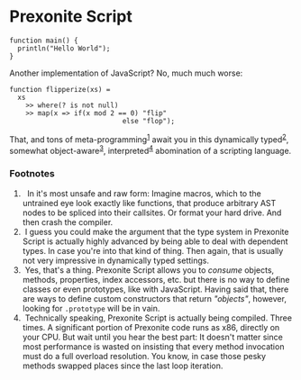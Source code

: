 # Prexonite Script

    function main() {
      println("Hello World");
    }

Another implementation of JavaScript? No, much much worse:


    function flipperize(xs) = 
      xs 
        >> where(? is not null) 
        >> map(x => if(x mod 2 == 0) "flip" 
                                else "flop");

That, and tons of meta-programming<sup><a href="#f1">1</a></sup> await you in this dynamically typed<sup><a href="#f2">2</a></sup>, 
somewhat object-aware<sup><a href="#f3">3</a></sup>, interpreted<sup><a href="#f4">4</a></sup> abomination of a scripting language.

<div id="footnotes">
  <h3>Footnotes</h3>
  <ol>
    <li>      
      <a name="f1">&nbsp;</a> In it's most unsafe and raw form: Imagine macros, which to the untrained eye look exactly like functions, that produce arbitrary AST nodes to be spliced into their callsites. Or format your hard drive. And then crash the compiler.
    </li>
    <li>      
      <a name="f2">&nbsp;</a>I guess you could make the argument that the type system in Prexonite Script is actually highly advanced by being able to deal with dependent types. In case you're into that kind of thing. Then again, that is usually not very impressive in dynamically typed settings. 
    </li>
    <li>      
      <a name="f3">&nbsp;</a>Yes, that's a thing. Prexonite Script allows you to <em>consume</em> objects, methods, properties, index accessors, 
  etc. but there is no way to define classes or even prototypes, like with JavaScript. Having said that, there are ways
  to define custom constructors that return <em>"objects"</em>, however, 
  looking for <code>.prototype</code> will be in vain.
    </li>
    <li>      
      <a name="f4">&nbsp;</a>Technically speaking, Prexonite Script is actually being compiled. Three times. A significant portion of Prexonite code runs as x86, directly on your CPU. But wait until you hear the best part: It doesn't matter since  most performance is wasted  on insisting that every method invocation must do a full overload resolution. You know, in case those pesky methods swapped places since the last loop iteration. 
    </li>
  </ol>
</div>